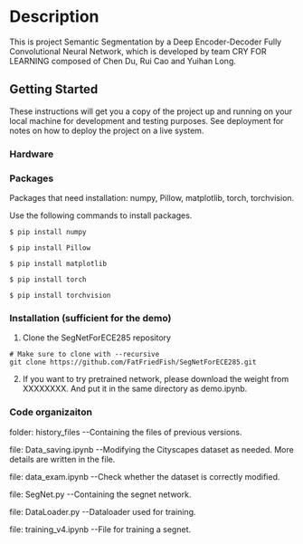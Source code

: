 # Description

This is project Semantic Segmentation by a Deep Encoder-Decoder Fully Convolutional Neural Network, which is developed by team CRY FOR LEARNING composed of Chen Du, Rui Cao and Yuihan Long.

## Getting Started

These instructions will get you a copy of the project up and running on your local machine for development and testing purposes. See deployment for notes on how to deploy the project on a live system.

### Hardware



### Packages

Packages that need installation: numpy, Pillow, matplotlib, torch, torchvision.

Use the following commands to install packages.

  ```Shell
  $ pip install numpy

  $ pip install Pillow

  $ pip install matplotlib

  $ pip install torch

  $ pip install torchvision
  ```
### Installation (sufficient for the demo)

1. Clone the SegNetForECE285 repository
  ```Shell
  # Make sure to clone with --recursive
  git clone https://github.com/FatFriedFish/SegNetForECE285.git
  ```
2. If you want to try pretrained network, please download the weight from XXXXXXXX. And put it in the same directory as demo.ipynb.

### Code organizaiton

  folder: history_files     --Containing the files of previous versions.

  file:   Data_saving.ipynb --Modifying the Cityscapes dataset as needed. More details are written in the file.

  file:   data_exam.ipynb   --Check whether the dataset is correctly modified.

  file:   SegNet.py         --Containing the segnet network.

  file:   DataLoader.py     --Dataloader used for training.

  file:   training_v4.ipynb --File for training a segnet.




